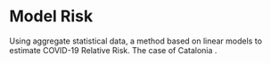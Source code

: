 # Model Risk
 Using aggregate statistical data, a method based on linear models to estimate COVID-19 Relative Risk. The case of Catalonia .
